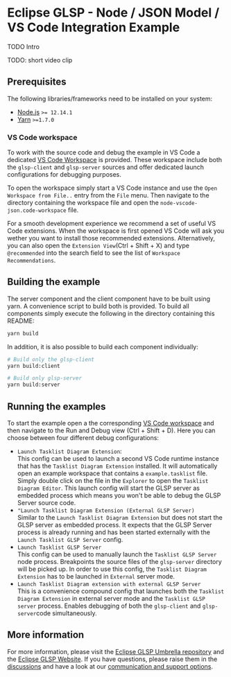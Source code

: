 # Eclipse GLSP - Node / JSON Model / VS Code Integration Example

TODO Intro

TODO: short video clip

## Prerequisites

The following libraries/frameworks need to be installed on your system:

-   [Node.js](https://nodejs.org/en/) `>= 12.14.1`
-   [Yarn](https://classic.yarnpkg.com/en/docs/install#debian-stable) `>=1.7.0`

### VS Code workspace

To work with the source code and debug the example in VS Code a dedicated [VS Code Workspace](node-vscode-json.code-workspace) is provided.
These workspace include both the `glsp-client` and `glsp-server` sources and offer dedicated launch configurations for debugging purposes.

To open the workspace simply start a VS Code instance and use the `Open Workspace from File..` entry from the `File` menu.
Then navigate to the directory containing the workspace file  and open the `node-vscode-json.code-workspace` file.

For a smooth development experience we recommend a set of useful VS Code extensions. When the workspace is first opened VS Code will ask you wether you want to install those recommended extensions.
Alternatively, you can also open the `Extension View`(Ctrl + Shift + X) and type `@recommended` into the search field to see the list of `Workspace Recommendations`.

## Building the example

The server component and the client component have to be built using yarn. A convenience script to build both is provided.
To build all components simply execute the following in the directory containing this README:

```bash
yarn build
```

In addition, it is also possible to build each component individually:

```bash
# Build only the glsp-client
yarn build:client

# Build only glsp-server
yarn build:server
```

## Running the examples

To start the example open a the corresponding [VS Code workspace](node-vscode-json.code-workspace) and then navigate to the Run and Debug view (Ctrl + Shift + D).
Here you can choose between four different debug configurations:

- `Launch Tasklist Diagram Extension`: <br>
    This config can be used to launch a second VS Code runtime instance that has the `Tasklist Diagram Extension` installed. 
    It will automatically open an example workspace that contains a `example.tasklist` file. Simply double click on the file in the `Explorer` to open the `Tasklist Diagram Editor`.
    This launch config will start the GLSP server as embedded process which means you won't be able to debug the GLSP Server source code.
- `"Launch Tasklist Diagram Extension (External GLSP Server)`<br>
    Similar to the `Launch Tasklist Diagram Extension` but does not start the GLSP server as embedded process.
    It expects that the GLSP Server process is already running and has been started externally with the `Launch Tasklist GLSP Server` config.
- `Launch Tasklist GLSP Server`<br>
    This config can be used to manually launch the `Tasklist GLSP Server` node process.
    Breakpoints the source files of the `glsp-server` directory will be picked up.
    In order to use this config, the `Tasklist Diagram Extension` has to be launched in `External` server mode.
- `Launch Tasklist Diagram extension with external GLSP Server`<br>
    This is a convenience compound config that launches both the `Tasklist Diagram Extension` in external server mode and the
    `Tasklist GLSP server` process.
    Enables debugging of both the `glsp-client` and `glsp-server`code simultaneously.

## More information

For more information, please visit the [Eclipse GLSP Umbrella repository](https://github.com/eclipse-glsp/glsp) and the [Eclipse GLSP Website](https://www.eclipse.org/glsp/).
If you have questions, please raise them in the [discussions](https://github.com/eclipse-glsp/glsp/discussions) and have a look at our [communication and support options](https://www.eclipse.org/glsp/contact/).
